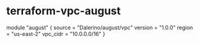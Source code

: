 # terraform-vpc-august

module "august" {
  source  = "Dalerino/august/vpc"
  version = "1.0.0"
  region = "us-east-2"
  vpc_cidr = "10.0.0.0/16"
}